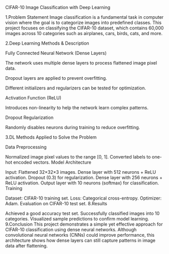 CIFAR-10 Image Classification with Deep Learning

1.Problem Statement Image classification is a fundamental task in computer vision where the goal is to categorize images into predefined classes.
This project focuses on classifying the CIFAR-10 dataset, which contains 60,000 images across 10 categories such as airplanes, cars, birds, cats, and more.

2.Deep Learning Methods & Description

Fully Connected Neural Network (Dense Layers)

The network uses multiple dense layers to process flattened image pixel data.

Dropout layers are applied to prevent overfitting.

Different initializers and regularizers can be tested for optimization.

Activation Function (ReLU)

Introduces non-linearity to help the network learn complex patterns.

Dropout Regularization

Randomly disables neurons during training to reduce overfitting.

3.DL Methods Applied to Solve the Problem

Data Preprocessing

Normalized image pixel values to the range [0, 1].
Converted labels to one-hot encoded vectors.
Model Architecture

Input: Flattened 32×32×3 images.
Dense layer with 512 neurons + ReLU activation.
Dropout (0.3) for regularization.
Dense layer with 256 neurons + ReLU activation.
Output layer with 10 neurons (softmax) for classification.
Training

Dataset: CIFAR-10 training set.
Loss: Categorical cross-entropy.
Optimizer: Adam.
Evaluation on CIFAR-10 test set.
8.Results

Achieved a good accuracy test set.
Successfully classified images into 10 categories.
Visualized sample predictions to confirm model learning.
9.Conclusion This project demonstrates a simple yet effective approach for CIFAR-10 classification using dense neural networks.
Although convolutional neural networks (CNNs) could improve performance, this architecture shows how dense layers can still capture patterns in image data after flattening.
